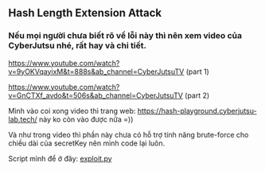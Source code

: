 ## Hash Length Extension Attack 

### Nếu mọi người chưa biết rõ về lỗi này thì nên xem video của CyberJutsu nhé, rất hay và chi tiết.
https://www.youtube.com/watch?v=9yOKVqayixM&t=888s&ab_channel=CyberJutsuTV (part 1)

https://www.youtube.com/watch?v=GnCTXf_avdo&t=506s&ab_channel=CyberJutsuTV (part 2)

Mình vào coi xong video thì trang web: https://hash-playground.cyberjutsu-lab.tech/ này ko còn vào được nữa =))

Và như trong video thì phần này chưa có hỗ trợ tính năng brute-force cho chiều dài của secretKey nên mình code lại luôn.

Script mình để ở đây: [exploit.py](exploit.py)